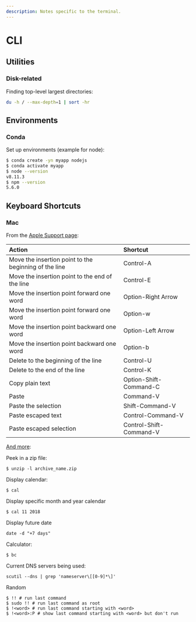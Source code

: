 ```yaml
---
description: Notes specific to the terminal.
---
```


# CLI

## Utilities

### Disk-related

Finding top-level largest directories:

```bash
du -h / --max-depth=1 | sort -hr
```

## Environments

### Conda

Set up environments \(example for node\):

```bash
$ conda create -yn myapp nodejs
$ conda activate myapp
$ node --version
v8.11.3
$ npm --version
5.6.0
```

## Keyboard Shortcuts

### Mac

From the [Apple Support page](https://support.apple.com/guide/terminal/keyboard-shortcuts-trmlshtcts/mac):

| Action | Shortcut |
| :--- | :--- |
| Move the insertion point to the beginning of the line | Control-A |
| Move the insertion point to the end of the line | Control-E |
| Move the insertion point forward one word | Option-Right Arrow |
| Move the insertion point forward one word | Option-w |
| Move the insertion point backward one word | Option-Left Arrow |
| Move the insertion point backward one word | Option-b |
| Delete to the beginning of the line | Control-U |
| Delete to the end of the line | Control-K |
| Copy plain text | Option-Shift-Command-C |
| Paste | Command-V |
| Paste the selection | Shift-Command-V |
| Paste escaped text | Control-Command-V |
| Paste escaped selection | Control-Shift-Command-V |

[And more](https://github.com/you-dont-need/You-Dont-Need-GUI/blob/master/readme.md):

Peek in a zip file:
```shell
$ unzip -l archive_name.zip
```

Display calendar:
```shell
$ cal
```


Display specific month and year calendar
```shell
$ cal 11 2018
```

Display future date
```shell
date -d "+7 days"
```

Calculator:
```shell
$ bc
```
Current DNS servers being used:
```
scutil --dns | grep 'nameserver\[[0-9]*\]'
```

Random
```
$ !! # run last command
$ sudo !! # run last command as root
$ !<word> # run last command starting with <word>
$ !<word>:P # show last command starting with <word> but don't run
```

